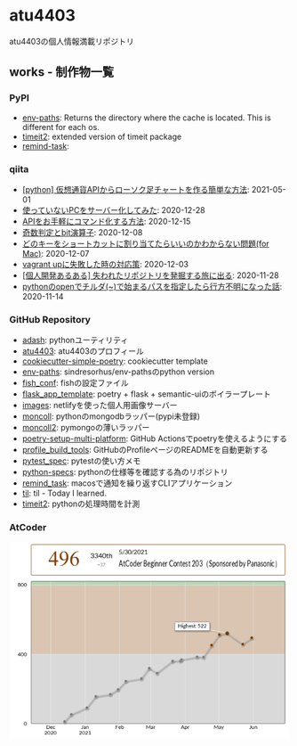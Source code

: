 # atu4403

atu4403の個人情報満載リポジトリ

## works - 制作物一覧

### PyPI
- [env-paths](https://pypi.org/project/env-paths/): Returns the directory where the cache is located. This is different for each os.
- [timeit2](https://pypi.org/project/timeit2/): extended version of timeit package
- [remind-task](https://pypi.org/project/remind-task/): 


### qiita
- [[python] 仮想通貨APIからローソク足チャートを作る簡単な方法](https://qiita.com/atu4403/items/42d64c9fa9302cfa6c8a): 2021-05-01
- [使っていないPCをサーバー化してみた](https://qiita.com/atu4403/items/6ea6721f00c477dcca5b): 2020-12-28
- [APIをお手軽にコマンド化する方法](https://qiita.com/atu4403/items/35a9bfac0e0bccb2b403): 2020-12-15
- [奇数判定とbit演算子](https://qiita.com/atu4403/items/36b2a7de126b9d4dbfcb): 2020-12-08
- [どのキーをショートカットに割り当てたらいいのかわからない問題(for Mac)](https://qiita.com/atu4403/items/9a2da7ec97c24b452c78): 2020-12-07
- [vagrant upに失敗した時の対応策](https://qiita.com/atu4403/items/a408645412a0cbd6a465): 2020-12-03
- [[個人開発あるある] 失われたリポジトリを発掘する旅に出る](https://qiita.com/atu4403/items/600163b791d0bea58910): 2020-11-28
- [pythonのopenでチルダ(~)で始まるパスを指定したら行方不明になった話](https://qiita.com/atu4403/items/7b7f6897fdf6f8b7d883): 2020-11-14


### GitHub Repository
- [adash](https://github.com/atu4403/adash): pythonユーティリティ
- [atu4403](https://github.com/atu4403/atu4403): atu4403のプロフィール
- [cookiecutter-simple-poetry](https://github.com/atu4403/cookiecutter-simple-poetry): cookiecutter template
- [env-paths](https://github.com/atu4403/env-paths): sindresorhus/env-pathsのpython version
- [fish_conf](https://github.com/atu4403/fish_conf): fishの設定ファイル
- [flask_app_template](https://github.com/atu4403/flask_app_template): poetry + flask + semantic-uiのボイラープレート
- [images](https://github.com/atu4403/images): netlifyを使った個人用画像サーバー
- [moncoll](https://github.com/atu4403/moncoll): pythonのmongodbラッパー(pypi未登録)
- [moncoll2](https://github.com/atu4403/moncoll2): pymongoの薄いラッパー
- [poetry-setup-multi-platform](https://github.com/atu4403/poetry-setup-multi-platform): GitHub Actionsでpoetryを使えるようにする
- [profile_build_tools](https://github.com/atu4403/profile_build_tools): GitHubのProfileページのREADMEを自動更新する
- [pytest_spec](https://github.com/atu4403/pytest_spec): pytestの使い方メモ
- [python-specs](https://github.com/atu4403/python-specs): pythonの仕様等を確認する為のリポジトリ
- [remind_task](https://github.com/atu4403/remind_task): macosで通知を繰り返すCLIアプリケーション
- [til](https://github.com/atu4403/til): til - Today I learned.
- [timeit2](https://github.com/atu4403/timeit2): pythonの処理時間を計測


### AtCoder

<div style="background-color:#FFFFFF">
  <img src="images/ratingStatus.png">
  <img src="images/ratingGraph.png">
</div>

